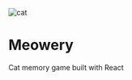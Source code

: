 ![cat](https://media.giphy.com/media/H1dxi6xdh4NGQCZSvz/giphy.gif) 


# Meowery
Cat memory game built with React
